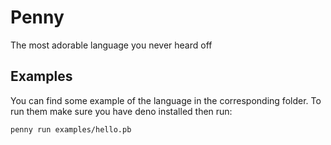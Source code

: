 # Penny

The most adorable language you never heard off

## Examples

You can find some example of the language in the corresponding folder. To run
them make sure you have deno installed then run:

```bash
penny run examples/hello.pb
```
